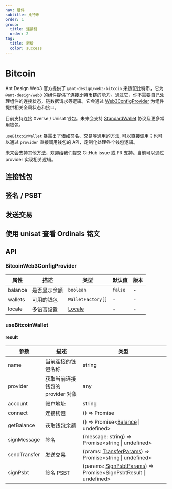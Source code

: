 ```yaml
---
nav: 组件
subtitle: 比特币
order: 1
group:
  title: 连接链
  order: 2
tag:
  title: 新增
  color: success
---
```


# Bitcoin

Ant Design Web3 官方提供了 `@ant-design/web3-bitcoin` 来适配比特币，它为 `@ant-design/web3` 的组件提供了连接比特币链的能力。通过它，你不需要自己处理组件的连接状态，链数据请求等逻辑。它会通过 [Web3ConfigProvider](../web3-config-provider/index.zh-CN.md) 为组件提供相关全局状态和接口。

目前支持连接 Xverse / Unisat 钱包。未来会支持 [StandardWallet](https://github.com/ExodusMovement/bitcoin-wallet-standard) 协议及更多常用钱包。

`useBitcoinWallet` 暴露出了诸如签名、交易等通用的方法, 可以直接调用；也可以通过 `provider` 直接调用钱包的 API，定制化处理各个钱包逻辑。

未来会支持其他方法，欢迎给我们提交 GitHub issue 或 PR 支持。当前可以通过 provider 实现相关逻辑。

## 连接钱包

<code src="./demos/basic.tsx"></code>

## 签名 / PSBT

<code src="./demos/sign.tsx"></code>

## 发送交易

<code src="./demos/send-transfer.tsx"></code>

## 使用 unisat 查看 Ordinals 铭文

<code src="./demos/get-inscriptions.tsx"></code>

## API

### BitcoinWeb3ConfigProvider

| 属性 | 描述 | 类型 | 默认值 | 版本 |
| --- | --- | --- | --- | --- |
| balance | 是否显示余额 | `boolean` | `false` | - |
| wallets | 可用的钱包 | `WalletFactory[]` | - | - |
| locale | 多语言设置 | [Locale](https://github.com/ant-design/ant-design-web3/blob/main/packages/common/src/locale/zh_CN.ts) | - | - |

### useBitcoinWallet

#### result

| 参数 | 描述 | 类型 |
| --- | --- | --- |
| name | 当前连接的钱包名称 | string |
| provider | 获取当前连接钱包的 provider 对象 | any |
| account | 账户地址 | string |
| connect | 连接钱包 | () => Promise<void> |
| getBalance | 获取钱包余额 | () => Promise<[Balance](https://github.com/ant-design/ant-design-web3/blob/main/packages/common/src/types.ts#L181) \| undefined> |
| signMessage | 签名 | (message: string) => Promise<string \| undefined> |
| sendTransfer | 发送交易 | (prams: [TransferParams](https://github.com/ant-design/ant-design-web3/blob/main/packages/bitcoin/src/types.tsx#L14)) => Promise<string \| undefined> |
| signPsbt | 签名 PSBT | (params: [SignPsbtParams](https://github.com/ant-design/ant-design-web3/blob/main/packages/bitcoin/src/types.tsx#L9)) => Promise<SignPsbtResult \| undefined> |
